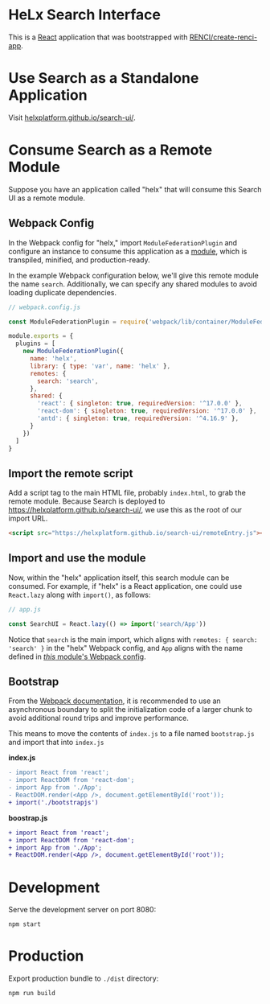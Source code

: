 # HeLx Search Interface

This is a [React](https://reactjs.org/) application that was bootstrapped with  [RENCI/create-renci-app](https://github.com/RENCI/create-renci-app).

# Use Search as a Standalone Application

Visit [helxplatform.github.io/search-ui/](https://helxplatform.github.io/search-ui/).

# Consume Search as a Remote Module

Suppose you have an application called "helx" that will consume this Search UI as a remote module.

## Webpack Config

In the Webpack config for "helx," import `ModuleFederationPlugin` and configure an instance to consume this application as a [module](https://helxplatform.github.io/search-ui/remoteEntry.js), which is transpiled, minified, and production-ready.

In the example Webpack configuration below, we'll give this remote module the name `search`. Additionally, we can specify any shared modules to avoid loading duplicate dependencies.

```js
// webpack.config.js

const ModuleFederationPlugin = require('webpack/lib/container/ModuleFederationPlugin')

module.exports = {
  plugins = [
    new ModuleFederationPlugin({
      name: 'helx',
      library: { type: 'var', name: 'helx' },
      remotes: {
        search: 'search',
      },
      shared: {
        'react': { singleton: true, requiredVersion: '^17.0.0' },
        'react-dom': { singleton: true, requiredVersion: '^17.0.0' },
        'antd': { singleton: true, requiredVersion: '^4.16.9' },
      }
    })
  ]
}
```

## Import the remote script

Add a script tag to the main HTML file, probably `index.html`, to grab the remote module. Because Search is deployed to https://helxplatform.github.io/search-ui/, we use this as the root of our import URL.

```html
<script src="https://helxplatform.github.io/search-ui/remoteEntry.js"></script>
```

## Import and use the module

Now, within the "helx" application itself, this search module can be consumed. For example, if "helx" is a React application, one could use `React.lazy` along with `import()`, as follows:

```js
// app.js

const SearchUI = React.lazy(() => import('search/App'))
```

Notice that `search` is the main import, which aligns with `remotes: { search: 'search' }` in the "helx" Webpack config, and `App` aligns with the name defined in [_this_ module's Webpack config](https://github.com/helxplatform/search-ui/blob/main/webpack.config.js#L22).

## Bootstrap

From the [Webpack documentation](https://webpack.js.org/concepts/module-federation/), it is recommended to use an asynchronous boundary to split the initialization code of a larger chunk to avoid additional round trips and improve performance.

This means to move the contents of `index.js` to a file named `bootstrap.js` and import that into `index.js`

**index.js**

```diff
- import React from 'react';
- import ReactDOM from 'react-dom';
- import App from './App';
- ReactDOM.render(<App />, document.getElementById('root'));
+ import('./bootstrapjs')
```

**boostrap.js**
```diff
+ import React from 'react';
+ import ReactDOM from 'react-dom';
+ import App from './App';
+ ReactDOM.render(<App />, document.getElementById('root'));
```

# Development

Serve the development server on port 8080:

```shell
npm start
```

# Production

Export production bundle to `./dist` directory:

```shell
npm run build
```